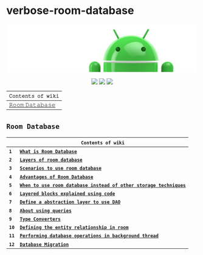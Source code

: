 # verbose-room-database
![Banner](https://github.com/devrath/devrath/blob/master/images/Banner.png)


<p align="center">
<a><img src="https://img.shields.io/badge/Built%20Using-Kotlin-silver?style=for-the-badge&logo=kotlin"></a>
<a><img src="https://img.shields.io/badge/Built%20By-Android%20Studio-red?style=for-the-badge&logo=android%20studio"></a>  
<a><img src="https://img.shields.io/badge/Database-room%20persistence%20library-deeppink?style=for-the-badge&logo=Bitrise"></a>  
</p>

<div align="center">

| **`𝙲𝚘𝚗𝚝𝚎𝚗𝚝𝚜 𝚘𝚏 𝚠𝚒𝚔𝚒`** |
| ------------------------ |
| [𝚁𝚘𝚘𝚖 𝙳𝚊𝚝𝚊𝚋𝚊𝚜𝚎](https://github.com/devrath/DroidDbStorage/blob/main/README.md#room-database) |

</div>


## `Room Database`

<div align="center">

|   | **` Contents of wiki `** |
| - | ---------------------- |
| **`1`** | [**`What is Room Database`**](https://github.com/devrath/DroidDbStorage/wiki/Room-%E2%80%90-What-is-Room-Database) |
| **`2`**  | [**`Layers of room database`**](https://github.com/devrath/DroidDbStorage/wiki/Room-%E2%80%90-Layers-of-room-database) |
| **`3`**  | [**`Scenarios to use room database`**](https://github.com/devrath/DroidDbStorage/wiki/Room-%E2%80%90-Scenarios-to-use-room-database) |
| **`4`**  | [**`Advantages of Room Database`**](https://github.com/devrath/DroidDbStorage/wiki/Room-%E2%80%90-Advantages-of-Room-Database) |
| **`5`**  | [**`When to use room database instead of other storage techniques`**](https://github.com/devrath/DroidDbStorage/wiki/Room-%E2%80%90-When-to-use-room-database-instead-of-other-storage-techniques) |
|  **`6`** | [**`Layered blocks explained using code`**](https://github.com/devrath/verbose-room-database/wiki/Layered-blocks-explained-using-code) |
|  **`7`** | [**`Define a abstraction layer to use DAO`**](https://github.com/devrath/verbose-room-database/wiki/Define-a-abstraction-layer-to-use-DAO) |
| **`8`** | [**`About using queries`**](https://github.com/devrath/verbose-room-database/wiki/About-using-queries) |
| **`9`** | [**`Type Converters`**](https://github.com/devrath/verbose-room-database/wiki/Type-Converters) |
| **`10`** | [**`Defining the entity relationship in room`**](https://github.com/devrath/verbose-room-database/wiki/Defining-the-entity-relationship-in-room) |
| **`11`** | [**`Performing database operations in background thread`**](https://github.com/devrath/verbose-room-database/wiki/Performing-database-operations-in-background-thread) |
| **`12`** | [**`Database Migration`**](https://github.com/devrath/verbose-room-database/wiki/Database-Migration) |

</div>

